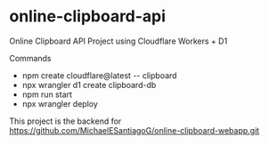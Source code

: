 # online-clipboard-api
Online Clipboard API Project using Cloudflare Workers + D1 

Commands
- npm create cloudflare@latest -- clipboard
- npx wrangler d1 create clipboard-db
- npm run start 
- npx wrangler deploy

This project is the backend for https://github.com/MichaelESantiagoG/online-clipboard-webapp.git